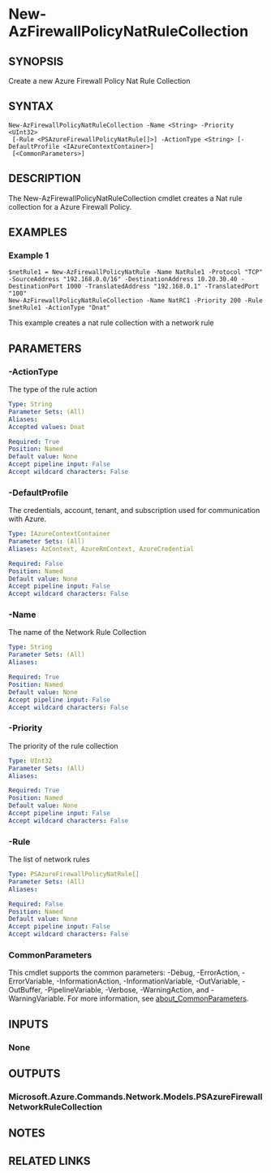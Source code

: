 ﻿---
external help file: Microsoft.Azure.PowerShell.Cmdlets.Network.dll-Help.xml
Module Name: Az.Network
online version: https://learn.microsoft.com/powershell/module/az.network/new-azfirewallpolicynatrulecollection
schema: 2.0.0
---

# New-AzFirewallPolicyNatRuleCollection

## SYNOPSIS
Create a new Azure Firewall Policy Nat Rule Collection

## SYNTAX

```
New-AzFirewallPolicyNatRuleCollection -Name <String> -Priority <UInt32>
 [-Rule <PSAzureFirewallPolicyNatRule[]>] -ActionType <String> [-DefaultProfile <IAzureContextContainer>]
 [<CommonParameters>]
```

## DESCRIPTION
The New-AzFirewallPolicyNatRuleCollection cmdlet creates a Nat rule collection for a Azure Firewall Policy.

## EXAMPLES

### Example 1
```
$netRule1 = New-AzFirewallPolicyNatRule -Name NatRule1 -Protocol "TCP" -SourceAddress "192.168.0.0/16" -DestinationAddress 10.20.30.40 -DestinationPort 1000 -TranslatedAddress "192.168.0.1" -TranslatedPort "100"
New-AzFirewallPolicyNatRuleCollection -Name NatRC1 -Priority 200 -Rule $netRule1 -ActionType "Dnat"
```

This example creates a nat rule collection with a network rule

## PARAMETERS

### -ActionType
The type of the rule action

```yaml
Type: String
Parameter Sets: (All)
Aliases:
Accepted values: Dnat

Required: True
Position: Named
Default value: None
Accept pipeline input: False
Accept wildcard characters: False
```

### -DefaultProfile
The credentials, account, tenant, and subscription used for communication with Azure.

```yaml
Type: IAzureContextContainer
Parameter Sets: (All)
Aliases: AzContext, AzureRmContext, AzureCredential

Required: False
Position: Named
Default value: None
Accept pipeline input: False
Accept wildcard characters: False
```

### -Name
The name of the Network Rule Collection

```yaml
Type: String
Parameter Sets: (All)
Aliases:

Required: True
Position: Named
Default value: None
Accept pipeline input: False
Accept wildcard characters: False
```

### -Priority
The priority of the rule collection

```yaml
Type: UInt32
Parameter Sets: (All)
Aliases:

Required: True
Position: Named
Default value: None
Accept pipeline input: False
Accept wildcard characters: False
```

### -Rule
The list of network rules

```yaml
Type: PSAzureFirewallPolicyNatRule[]
Parameter Sets: (All)
Aliases:

Required: False
Position: Named
Default value: None
Accept pipeline input: False
Accept wildcard characters: False
```

### CommonParameters
This cmdlet supports the common parameters: -Debug, -ErrorAction, -ErrorVariable, -InformationAction, -InformationVariable, -OutVariable, -OutBuffer, -PipelineVariable, -Verbose, -WarningAction, and -WarningVariable. For more information, see [about_CommonParameters](http://go.microsoft.com/fwlink/?LinkID=113216).

## INPUTS

### None
## OUTPUTS

### Microsoft.Azure.Commands.Network.Models.PSAzureFirewallNetworkRuleCollection
## NOTES

## RELATED LINKS

